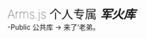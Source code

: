 <div style="font-weight:100;font-size:24px;">Arms.js 个人专属 <b><i>军火库</i></b></div>
-Public 公共库
-> 来了‘老弟。
